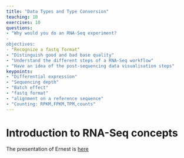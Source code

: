 ```yaml
---
title: "Data Types and Type Conversion"
teaching: 10
exercises: 10
questions:
- "Why would you do an RNA-Seq experiment?
-
objectives:
- "Recognize a fastq format"
- "Distinguish good and bad base quality"
- "Understand the different steps of a RNA-Seq workflow"
- "Have an idea of the post-sequencing data visualisation steps"
keypoints:
- "Differential expression"
- "Sequencing depth"
- "Batch effect"
- "fastq format"
- "alignment on a reference sequence"
- "Counting: RPKM,FPKM,TPM,counts"
---
```

# Introduction to RNA-Seq concepts
The presentation of Ernest is [here](../presentations/Ernest.pdf)
